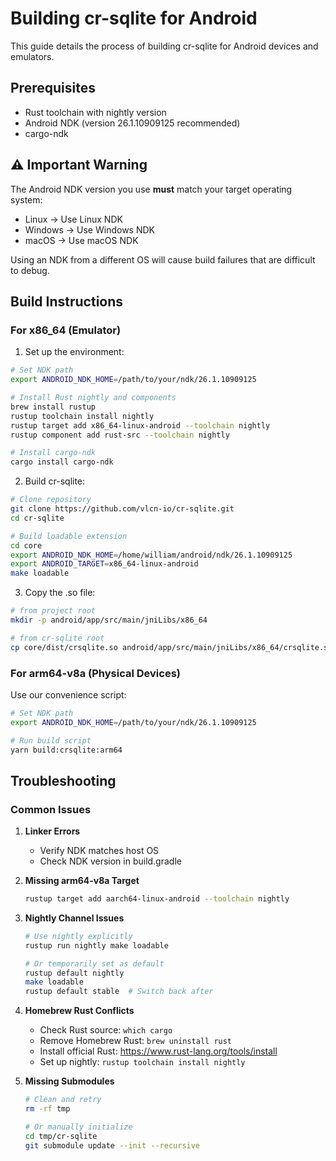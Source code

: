 # Building cr-sqlite for Android

This guide details the process of building cr-sqlite for Android devices and emulators.

## Prerequisites

- Rust toolchain with nightly version
- Android NDK (version 26.1.10909125 recommended)
- cargo-ndk

## ⚠️ Important Warning

The Android NDK version you use **must** match your target operating system:
- Linux → Use Linux NDK
- Windows → Use Windows NDK
- macOS → Use macOS NDK

Using an NDK from a different OS will cause build failures that are difficult to debug.

## Build Instructions

### For x86_64 (Emulator)

1. Set up the environment:
```bash
# Set NDK path
export ANDROID_NDK_HOME=/path/to/your/ndk/26.1.10909125

# Install Rust nightly and components
brew install rustup
rustup toolchain install nightly
rustup target add x86_64-linux-android --toolchain nightly
rustup component add rust-src --toolchain nightly

# Install cargo-ndk
cargo install cargo-ndk
```

2. Build cr-sqlite:
```bash
# Clone repository
git clone https://github.com/vlcn-io/cr-sqlite.git
cd cr-sqlite

# Build loadable extension
cd core
export ANDROID_NDK_HOME=/home/william/android/ndk/26.1.10909125
export ANDROID_TARGET=x86_64-linux-android
make loadable 
```

3. Copy the .so file:
```bash
# from project root
mkdir -p android/app/src/main/jniLibs/x86_64

# from cr-sqlite root
cp core/dist/crsqlite.so android/app/src/main/jniLibs/x86_64/crsqlite.so
```

### For arm64-v8a (Physical Devices)

Use our convenience script:
```bash
# Set NDK path
export ANDROID_NDK_HOME=/path/to/your/ndk/26.1.10909125

# Run build script
yarn build:crsqlite:arm64
```

## Troubleshooting

### Common Issues

1. **Linker Errors**
   - Verify NDK matches host OS
   - Check NDK version in build.gradle

2. **Missing arm64-v8a Target**
   ```bash
   rustup target add aarch64-linux-android --toolchain nightly
   ```

3. **Nightly Channel Issues**
   ```bash
   # Use nightly explicitly
   rustup run nightly make loadable
   
   # Or temporarily set as default
   rustup default nightly
   make loadable
   rustup default stable  # Switch back after
   ```

4. **Homebrew Rust Conflicts**
   - Check Rust source: `which cargo`
   - Remove Homebrew Rust: `brew uninstall rust`
   - Install official Rust: https://www.rust-lang.org/tools/install
   - Set up nightly: `rustup toolchain install nightly`

5. **Missing Submodules**
   ```bash
   # Clean and retry
   rm -rf tmp
   
   # Or manually initialize
   cd tmp/cr-sqlite
   git submodule update --init --recursive
   ``` 